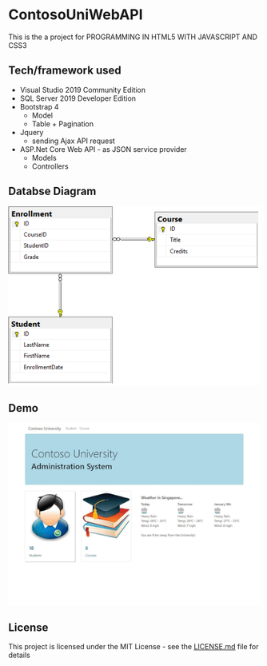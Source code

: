 # ContosoUniWebAPI

This is the a project for PROGRAMMING IN HTML5 WITH JAVASCRIPT AND CSS3

## Tech/framework used

* Visual Studio 2019 Community Edition
* SQL Server 2019 Developer Edition
* Bootstrap 4
  * Model
  * Table + Pagination
* Jquery 
  * sending Ajax API request
* ASP.Net Core Web API - as JSON service provider
  * Models
  * Controllers

## Databse Diagram

![](DatabaseDiagram.png)

## Demo

![](demo.gif)

## License

This project is licensed under the MIT License - see the [LICENSE.md](LICENSE.md) file for details

